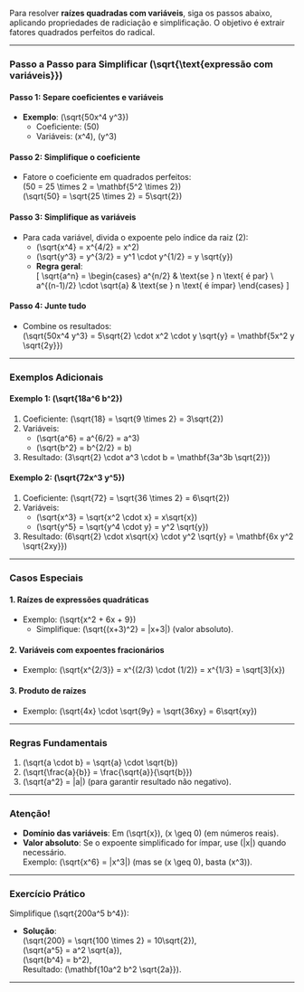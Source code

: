 Para resolver **raízes quadradas com variáveis**, siga os passos abaixo, aplicando propriedades de radiciação e simplificação. O objetivo é extrair fatores quadrados perfeitos do radical.

---

### **Passo a Passo para Simplificar \(\sqrt{\text{expressão com variáveis}}\)**
#### **Passo 1: Separe coeficientes e variáveis**
- **Exemplo**: \(\sqrt{50x^4 y^3}\)  
  - Coeficiente: \(50\)  
  - Variáveis: \(x^4\), \(y^3\)

#### **Passo 2: Simplifique o coeficiente**
- Fatore o coeficiente em quadrados perfeitos:  
  \(50 = 25 \times 2 = \mathbf{5^2 \times 2}\)  
  \(\sqrt{50} = \sqrt{25 \times 2} = 5\sqrt{2}\)

#### **Passo 3: Simplifique as variáveis**
- Para cada variável, divida o expoente pelo índice da raiz (2):  
  - \(\sqrt{x^4} = x^{4/2} = x^2\)  
  - \(\sqrt{y^3} = y^{3/2} = y^1 \cdot y^{1/2} = y \sqrt{y}\)  
  - **Regra geral**:  
    \[
    \sqrt{a^n} = 
    \begin{cases} 
    a^{n/2} & \text{se } n \text{ é par} \\
    a^{(n-1)/2} \cdot \sqrt{a} & \text{se } n \text{ é ímpar}
    \end{cases}
    \]

#### **Passo 4: Junte tudo**
- Combine os resultados:  
  \(\sqrt{50x^4 y^3} = 5\sqrt{2} \cdot x^2 \cdot y \sqrt{y} = \mathbf{5x^2 y \sqrt{2y}}\)

---

### **Exemplos Adicionais**
#### **Exemplo 1**: \(\sqrt{18a^6 b^2}\)  
1. Coeficiente: \(\sqrt{18} = \sqrt{9 \times 2} = 3\sqrt{2}\)  
2. Variáveis:  
   - \(\sqrt{a^6} = a^{6/2} = a^3\)  
   - \(\sqrt{b^2} = b^{2/2} = b\)  
3. Resultado: \(3\sqrt{2} \cdot a^3 \cdot b = \mathbf{3a^3b \sqrt{2}}\)  

#### **Exemplo 2**: \(\sqrt{72x^3 y^5}\)  
1. Coeficiente: \(\sqrt{72} = \sqrt{36 \times 2} = 6\sqrt{2}\)  
2. Variáveis:  
   - \(\sqrt{x^3} = \sqrt{x^2 \cdot x} = x\sqrt{x}\)  
   - \(\sqrt{y^5} = \sqrt{y^4 \cdot y} = y^2 \sqrt{y}\)  
3. Resultado: \(6\sqrt{2} \cdot x\sqrt{x} \cdot y^2 \sqrt{y} = \mathbf{6x y^2 \sqrt{2xy}}\)  

---

### **Casos Especiais**
#### **1. Raízes de expressões quadráticas**
- Exemplo: \(\sqrt{x^2 + 6x + 9}\)  
  - Simplifique: \(\sqrt{(x+3)^2} = |x+3|\) (valor absoluto).  

#### **2. Variáveis com expoentes fracionários**
- Exemplo: \(\sqrt{x^{2/3}} = x^{(2/3) \cdot (1/2)} = x^{1/3} = \sqrt[3]{x}\)  

#### **3. Produto de raízes**
- Exemplo: \(\sqrt{4x} \cdot \sqrt{9y} = \sqrt{36xy} = 6\sqrt{xy}\)  

---

### **Regras Fundamentais**
1. \(\sqrt{a \cdot b} = \sqrt{a} \cdot \sqrt{b}\)  
2. \(\sqrt{\frac{a}{b}} = \frac{\sqrt{a}}{\sqrt{b}}\)  
3. \(\sqrt{a^2} = |a|\) (para garantir resultado não negativo).  

---

### **Atenção!**
- **Domínio das variáveis**: Em \(\sqrt{x}\), \(x \geq 0\) (em números reais).  
- **Valor absoluto**: Se o expoente simplificado for ímpar, use \(|x|\) quando necessário.  
  Exemplo: \(\sqrt{x^6} = |x^3|\) (mas se \(x \geq 0\), basta \(x^3\)).  

---

### **Exercício Prático**
Simplifique \(\sqrt{200a^5 b^4}\):  
- **Solução**:  
  \(\sqrt{200} = \sqrt{100 \times 2} = 10\sqrt{2}\),  
  \(\sqrt{a^5} = a^2 \sqrt{a}\),  
  \(\sqrt{b^4} = b^2\),  
  Resultado: \(\mathbf{10a^2 b^2 \sqrt{2a}}\).

---
